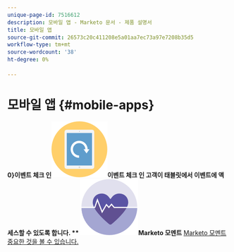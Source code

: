 ```yaml
---
unique-page-id: 7516612
description: 모바일 앱 - Marketo 문서 - 제품 설명서
title: 모바일 앱
source-git-commit: 26573c20c411208e5a01aa7ec73a97e7208b35d5
workflow-type: tm+mt
source-wordcount: '38'
ht-degree: 0%

---
```



# 모바일 앱 {#mobile-apps}

**0}이벤트 체크 인![이벤트 체크 인** ](assets/mobile-checkin-icon.png)이벤트 체크 인 고객이 태블릿에서 이벤트에 액세스할 수 있도록 합니다.[](https://docs.marketo.com/display/DOCS/Event+Check-in)     ** ![Marketo 모멘트](assets/moments-icon.png)Marketo 모멘트** [Marketo 모멘트 중요한 것을 볼 수 있습니다.](https://docs.marketo.com/display/DOCS/Marketo+Moments)
